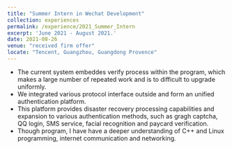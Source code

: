 ```yaml
---
title: "Summer Intern in Wechat Development"
collection: experiences
permalink: /experience/2021_Summer_Intern
excerpt: 'June 2021 - August 2021.'
date: 2021-08-26
venue: "received firm offer"
locate: "Tencent, Guangzhou, Guangdong Provence"
---
```


  - The current system embeddes verify process within the program, which makes a large number of repeated work and is to difficult to upgrade uniformly. 
  - We integrated various protocol interface outside and form an unified authentication platform.
  - This platform provides disaster recovery processing capabilities and expansion to various authentication methods, such as gragh captcha, QQ login, SMS service, facial recognition and paycard verification.
  - Though program, I have have a deeper understanding of C++ and Linux programming, internet communication and networking.
